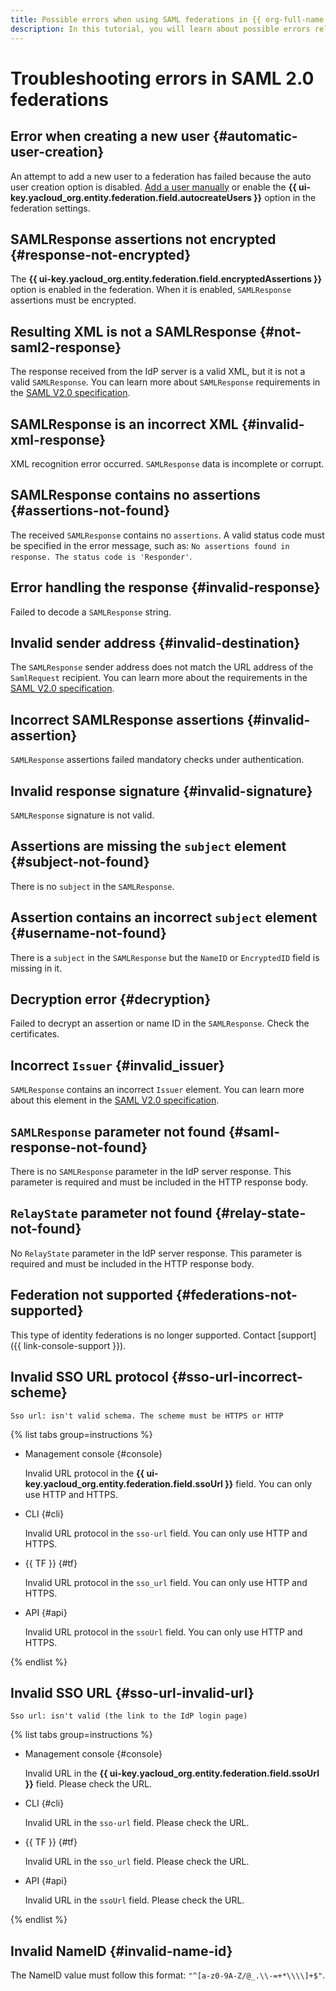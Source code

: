 ```yaml
---
title: Possible errors when using SAML federations in {{ org-full-name }}
description: In this tutorial, you will learn about possible errors related to SAML federations.
---
```


# Troubleshooting errors in SAML 2.0 federations

## Error when creating a new user {#automatic-user-creation}

An attempt to add a new user to a federation has failed because the auto user creation option is disabled. [Add a user manually](operations/add-account.md#add-user-sso) or enable the **{{ ui-key.yacloud_org.entity.federation.field.autocreateUsers }}** option in the federation settings.

## SAMLResponse assertions not encrypted {#response-not-encrypted}

The **{{ ui-key.yacloud_org.entity.federation.field.encryptedAssertions }}** option is enabled in the federation. When it is enabled, `SAMLResponse` assertions must be encrypted.

## Resulting XML is not a SAMLResponse {#not-saml2-response}

The response received from the IdP server is a valid XML, but it is not a valid `SAMLResponse`. You can learn more about `SAMLResponse` requirements in the [SAML V2.0 specification](https://docs.oasis-open.org/security/saml/v2.0/saml-core-2.0-os.pdf#page=46).

## SAMLResponse is an incorrect XML {#invalid-xml-response}

XML recognition error occurred. `SAMLResponse` data is incomplete or corrupt.

## SAMLResponse contains no assertions {#assertions-not-found}

The received `SAMLResponse` contains no `assertions`. A valid status code must be specified in the error message, such as: `No assertions found in response. The status code is 'Responder'`.

## Error handling the response {#invalid-response}

Failed to decode a `SAMLResponse` string.

## Invalid sender address {#invalid-destination}

The `SAMLResponse` sender address does not match the URL address of the `SamlRequest` recipient. You can learn more about the requirements in the [SAML V2.0 specification](https://docs.oasis-open.org/security/saml/v2.0/saml-core-2.0-os.pdf#page=3).

## Incorrect SAMLResponse assertions {#invalid-assertion}

`SAMLResponse` assertions failed mandatory checks under authentication.

## Invalid response signature {#invalid-signature}

`SAMLResponse` signature is not valid.

## Assertions are missing the `subject` element {#subject-not-found}

There is no `subject` in the `SAMLResponse`.

## Assertion contains an incorrect `subject` element {#username-not-found}

There is a `subject` in the `SAMLResponse` but the `NameID` or `EncryptedID` field is missing in it.

## Decryption error {#decryption}

Failed to decrypt an assertion or name ID in the `SAMLResponse`. Check the certificates.

## Incorrect `Issuer` {#invalid_issuer}

`SAMLResponse` contains an incorrect `Issuer` element. You can learn more about this element in the [SAML V2.0 specification](https://docs.oasis-open.org/security/saml/v2.0/saml-core-2.0-os.pdf#page=15).

## `SAMLResponse` parameter not found {#saml-response-not-found}

There is no `SAMLResponse` parameter in the IdP server response. This parameter is required and must be included in the HTTP response body.

## `RelayState` parameter not found {#relay-state-not-found}

No `RelayState` parameter in the IdP server response. This parameter is required and must be included in the HTTP response body.

## Federation not supported {#federations-not-supported}

This type of identity federations is no longer supported. Contact [support]({{ link-console-support }}).

## Invalid SSO URL protocol {#sso-url-incorrect-scheme}

`Sso url: isn't valid schema. The scheme must be HTTPS or HTTP`

{% list tabs group=instructions %}

- Management console {#console}

   Invalid URL protocol in the **{{ ui-key.yacloud_org.entity.federation.field.ssoUrl }}** field. You can only use HTTP and HTTPS.

- CLI {#cli}

   Invalid URL protocol in the `sso-url` field. You can only use HTTP and HTTPS.

- {{ TF }} {#tf}

   Invalid URL protocol in the `sso_url` field. You can only use HTTP and HTTPS.

- API {#api}

   Invalid URL protocol in the `ssoUrl` field. You can only use HTTP and HTTPS.

{% endlist %}

## Invalid SSO URL {#sso-url-invalid-url}

`Sso url: isn't valid (the link to the IdP login page)`

{% list tabs group=instructions %}

- Management console {#console}

   Invalid URL in the **{{ ui-key.yacloud_org.entity.federation.field.ssoUrl }}** field. Please check the URL.

- CLI {#cli}

   Invalid URL in the `sso-url` field. Please check the URL.

- {{ TF }} {#tf}

   Invalid URL in the `sso_url` field. Please check the URL.

- API {#api}

   Invalid URL in the `ssoUrl` field. Please check the URL.

{% endlist %}

## Invalid NameID {#invalid-name-id}

The NameID value must follow this format: `"^[a-z0-9A-Z/@_.\\-=+*\\\\]+$"`.
